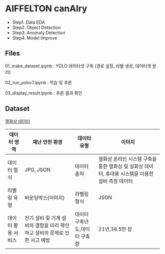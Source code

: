 # AIFFELTON canAIry
- Step1. Data EDA<br/>
- Step2. Object Detection<br/>
- Step3. Anomaly Detection<br/>
- Step4. Model Improve<br/>

## Files
01_make_dataset.ipynb
: YOLO 데이터셋 구축 (경로 설정, 라벨 생성, 데이터셋 분리)

02_run_yolov7.ipynb
: 학습 및 추론

03_display_result.ipynb
: 추론 결과 확인

## Dataset
[열화상 데이터](https://www.aihub.or.kr/aihubdata/data/view.do?currMenu=115&topMenu=100&aihubDataSe=realm&dataSetSn=514)

|데이터 영역|재난 안전 환경|데이터 유형|이미지|
|---|---|---|---|
|데이터 형식|JPG, JSON|데이터 출처|열화상 온라인 시스템 구축을 통한 열화상 및 실화상 데이터, 휴대용 시스템을 이용한 설비 측정 데이터|
라벨링 유형|바운딩박스(이미지)|라벨링 형식|JSON|
데이터 활용 서비스|전기 설비 및 기계 설비의 결함을 미리 확인하고 설비의 문제로 인한 사고 예방|데이터 구축년도,데이터 구축량|21년,38.5만 장|
